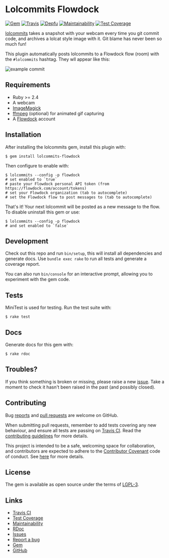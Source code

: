 # Lolcommits Flowdock

[![Gem](https://img.shields.io/gem/v/lolcommits-flowdock.svg?style=flat)](http://rubygems.org/gems/lolcommits-flowdock)
[![Travis](https://img.shields.io/travis/com/lolcommits/lolcommits-flowdock/master.svg?style=flat)](https://travis-ci.com/lolcommits/lolcommits-flowdock)
[![Depfu](https://img.shields.io/depfu/lolcommits/lolcommits-flowdock.svg?style=flat)](https://depfu.com/github/lolcommits/lolcommits-flowdock)
[![Maintainability](https://api.codeclimate.com/v1/badges/ad7324f710e10daffd52/maintainability)](https://codeclimate.com/github/lolcommits/lolcommits-flowdock/maintainability)
[![Test Coverage](https://api.codeclimate.com/v1/badges/ad7324f710e10daffd52/test_coverage)](https://codeclimate.com/github/lolcommits/lolcommits-flowdock/test_coverage)

[lolcommits](https://lolcommits.github.io/) takes a snapshot with your webcam
every time you git commit code, and archives a lolcat style image with it. Git
blame has never been so much fun!

This plugin automatically posts lolcommits to a Flowdock flow (room) with the
`#lolcommits` hashtag. They wll appear like this:

![example
commit](https://github.com/lolcommits/lolcommits-flowdock/raw/master/assets/images/example-commit.png)

## Requirements

* Ruby >= 2.4
* A webcam
* [ImageMagick](http://www.imagemagick.org)
* [ffmpeg](https://www.ffmpeg.org) (optional) for animated gif capturing
* A [Flowdock](https://www.flowdock.com) account

## Installation

After installing the lolcommits gem, install this plugin with:

    $ gem install lolcommits-flowdock

Then configure to enable with:

    $ lolcommits --config -p flowdock
    # set enabled to `true`
    # paste your Flowdock personal API token (from https://flowdock.com/account/tokens)
    # set your Flowdock organization (tab to autocomplete)
    # set the Flowdock flow to post messages to (tab to autocomplete)

That's it! Your next lolcommit will be posted as a new message to the flow. To
disable uninstall this gem or use:

    $ lolcommits --config -p flowdock
    # and set enabled to `false`

## Development

Check out this repo and run `bin/setup`, this will install all dependencies and
generate docs. Use `bundle exec rake` to run all tests and generate a coverage
report.

You can also run `bin/console` for an interactive prompt, allowing you to
experiment with the gem code.

## Tests

MiniTest is used for testing. Run the test suite with:

    $ rake test

## Docs

Generate docs for this gem with:

    $ rake rdoc

## Troubles?

If you think something is broken or missing, please raise a new
[issue](https://github.com/lolcommits/lolcommits-flowdock/issues). Take a moment
to check it hasn't been raised in the past (and possibly closed).

## Contributing

Bug [reports](https://github.com/lolcommits/lolcommits-flowdock/issues) and
[pull requests](https://github.com/lolcommits/lolcommits-flowdock/pulls) are
welcome on GitHub.

When submitting pull requests, remember to add tests covering any new behaviour,
and ensure all tests are passing on [Travis
CI](https://travis-ci.com/lolcommits/lolcommits-flowdock). Read the
[contributing
guidelines](https://github.com/lolcommits/lolcommits-flowdock/blob/master/CONTRIBUTING.md)
for more details.

This project is intended to be a safe, welcoming space for collaboration, and
contributors are expected to adhere to the [Contributor
Covenant](http://contributor-covenant.org) code of conduct.  See
[here](https://github.com/lolcommits/lolcommits-flowdock/blob/master/CODE_OF_CONDUCT.md)
for more details.

## License

The gem is available as open source under the terms of
[LGPL-3](https://opensource.org/licenses/LGPL-3.0).

## Links

* [Travis CI](https://travis-ci.com/lolcommits/lolcommits-flowdock)
* [Test Coverage](https://codeclimate.com/github/lolcommits/lolcommits-flowdock/test_coverage)
* [Maintainability](https://codeclimate.com/github/lolcommits/lolcommits-flowdock/maintainability)
* [RDoc](http://rdoc.info/projects/lolcommits/lolcommits-flowdock)
* [Issues](http://github.com/lolcommits/lolcommits-flowdock/issues)
* [Report a bug](http://github.com/lolcommits/lolcommits-flowdock/issues/new)
* [Gem](http://rubygems.org/gems/lolcommits-flowdock)
* [GitHub](https://github.com/lolcommits/lolcommits-flowdock)
